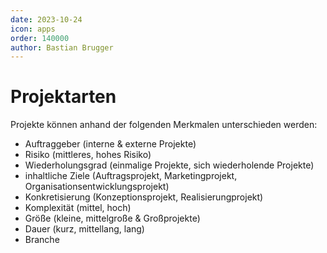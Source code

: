 ```yaml
---
date: 2023-10-24
icon: apps
order: 140000
author: Bastian Brugger
---
```


# Projektarten

Projekte können anhand der folgenden Merkmalen unterschieden werden:

- Auftraggeber (interne & externe Projekte)
- Risiko (mittleres, hohes Risiko)
- Wiederholungsgrad (einmalige Projekte, sich wiederholende Projekte)
- inhaltliche Ziele (Auftragsprojekt, Marketingprojekt, Organisationsentwicklungsprojekt)
- Konkretisierung (Konzeptionsprojekt, Realisierungprojekt)
- Komplexität (mittel, hoch)
- Größe (kleine, mittelgroße & Großprojekte)
- Dauer (kurz, mittellang, lang)
- Branche

